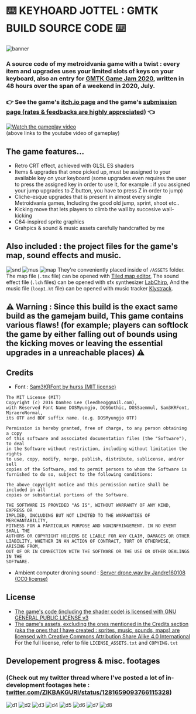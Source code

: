# :keyboard: KEYHOARD JOTTEL : GMTK BUILD SOURCE CODE :keyboard:
![banner](pics/GMTK20_COVER.png)
### A source code of my metroidvania game with a twist : every item and upgrades uses your limited slots of keys on your keyboard, also an entry for [GMTK Game Jam 2020](https://itch.io/jam/gmtk-2020), written in 48 hours over the span of a weekend in 2020, July.
### :point_right: See the game's [itch.io page](https://zikbakguru.itch.io/jottel) and the game's [submission page (rates & feedbacks are highly appreciated)](https://itch.io/jam/gmtk-2020/rate/699095) :point_left:
[![Watch the gameplay video](pics/YT_VID_CAP.png)](https://youtu.be/jWNddsgIwSc)
<br>(above links to the youtube video of gameplay)

## The game features...
* Retro CRT effect, achieved with GLSL ES shaders
* Items & upgrades that once picked up, must be assigned to your available key on your keyboard (some upgrades even requires the user to press the assigned key in order to use it, for example : if you assigned your jump upgrades to Z button, you have to press Z in order to jump)
* Cliche-esque upgrades that is present in almost every single Metroidvania games, Including the good old jump, sprint, shoot etc..
* Kicking move that lets players to climb the wall by succesive wall-kicking
* C64-inspired sprite graphics
* Grahpics & sound & music assets carefully handcrafted by me

## Also included : the project files for the game's map, sound effects and music.
![snd](pics/snd_view.png)
![mus](pics/mus_view.png)
![map](pics/map_view.png)
They're conveniently placed inside of `/ASSETS` folder. The map file (`.tmx` file) can be opened with [Tiled map editor](https://thorbjorn.itch.io/tiled), The sound effect file (`.lch` files) can be opened with sfx synthesizer [LabChirp](https://labbed.itch.io/labchirp), And the music file (`loop1.kt` file) can be opened with music tracker [Klystrack](https://kometbomb.itch.io/klystrack).

## :warning: Warning : Since this build is the exact same build as the gamejam build, This game contains various flaws! (for example; players can softlock the game by either falling out of bounds using the kicking moves or leaving the essential upgrades in a unreachable places) :warning:



## Credits
* Font : [Sam3KRFont by hurss (MIT license)](https://github.com/hurss/fonts)
```
The MIT License (MIT)
Copyright (c) 2016 Damheo Lee (leedheo@gmail.com),
with Reserved Font Name DOSMyungjo, DOSGothic, DOSSaemmul, Sam3KRFont, MiraeroNormal,
its OTF and BDF suffix name. (e.g. DOSMyungjo OTF)

Permission is hereby granted, free of charge, to any person obtaining a copy
of this software and associated documentation files (the "Software"), to deal
in the Software without restriction, including without limitation the rights
to use, copy, modify, merge, publish, distribute, sublicense, and/or sell
copies of the Software, and to permit persons to whom the Software is
furnished to do so, subject to the following conditions:

The above copyright notice and this permission notice shall be included in all
copies or substantial portions of the Software.

THE SOFTWARE IS PROVIDED "AS IS", WITHOUT WARRANTY OF ANY KIND, EXPRESS OR
IMPLIED, INCLUDING BUT NOT LIMITED TO THE WARRANTIES OF MERCHANTABILITY,
FITNESS FOR A PARTICULAR PURPOSE AND NONINFRINGEMENT. IN NO EVENT SHALL THE
AUTHORS OR COPYRIGHT HOLDERS BE LIABLE FOR ANY CLAIM, DAMAGES OR OTHER
LIABILITY, WHETHER IN AN ACTION OF CONTRACT, TORT OR OTHERWISE, ARISING FROM,
OUT OF OR IN CONNECTION WITH THE SOFTWARE OR THE USE OR OTHER DEALINGS IN THE
SOFTWARE.
```
* Ambient computer droning sound : [Server drone.wav by Jandre160108 (CC0 license)](https://freesound.org/people/Jandre160108/sounds/437404/)

## License
* [The game's code (including the shader code) is licensed with GNU GENERAL PUBLIC LICENSE v3](COPYING.txt)
* [The game's assets, excluding the ones mentioned in the Credits section (aka the ones that I have created : sprites, music, sounds, maps) are licensed with Creative Commons Attribution Share Alike 4.0 International](https://creativecommons.org/licenses/by-sa/4.0/)
<br>For the full license, refer to file `LICENSE_ASSETS.txt` and `COPYING.txt`

## Developement progress & misc. footages
### **(Check out my twitter thread where I've posted a lot of in-development footages hete : [twitter.com/ZIKBAKGURI/status/1281659093766115328](https://twitter.com/ZIKBAKGURI/status/1281659093766115328))**
![d1](pics/DEV1.gif)
![d2](pics/DEV2.gif)
![d3](pics/DEV3.gif)
![d4](pics/DEV4.gif)
![d5](pics/DEV5.gif)
![d6](pics/DEV6.png)
![d7](pics/DEV7.png)
![d8](pics/DEV8.png)